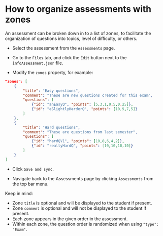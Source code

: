 # How to organize assessments with zones

An assessment can be broken down in to a list of zones, to facilitate the organization of questions into topics, level of difficulty, or others.

* Select the assessment from the `Assessments` page.

* Go to the `Files` tab, and click the `Edit` button next to the `infoAssessment.json` file.

* Modify the `zones` property, for example:

```json
"zones": [
    {
        "title": "Easy questions",
        "comment": "These are new questions created for this exam",
        "questions": [
            {"id": "anEasyQ", "points": [5,3,1,0.5,0.25]},
            {"id": "aSlightlyHarderQ", "points": [10,9,7,5]}
        ]
    },
    {
        "title": "Hard questions",
        "comment": "These are questions from last semester",
        "questions": [
            {"id": "hardQV1", "points": [10,8,6,4,2]},
            {"id": "reallyHardQ", "points": [10,10,10,10]}
        ]
    }
]
```

* Click `Save and sync`.

* Navigate back to the Assessments page by clicking `Assessments` from the top bar menu.

Keep in mind:

* Zone `title` is optional and will be displayed to the student if present.
* Zone `comment` is optional and will not be displayed to the student if present.
* Each zone appears in the given order in the assessment.
* Within each zone, the question order is randomized when using `"type": "Exam"`.
